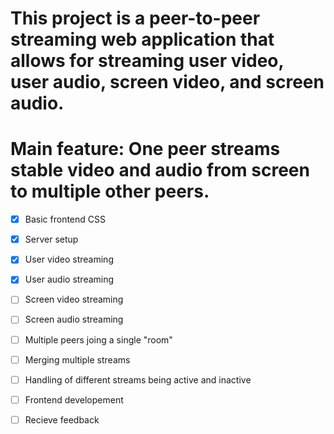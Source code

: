 # This project is a peer-to-peer streaming web application that allows for streaming user video, user audio, screen video, and screen audio.

# Main feature: One peer streams stable video and audio from screen to multiple other peers.

- [x] Basic frontend CSS
- [x] Server setup

- [x] User video streaming
- [x] User audio streaming

- [ ] Screen video streaming
- [ ] Screen audio streaming

- [ ] Multiple peers joing a single "room"

- [ ] Merging multiple streams

- [ ] Handling of different streams being active and inactive

- [ ] Frontend developement

- [ ] Recieve feedback